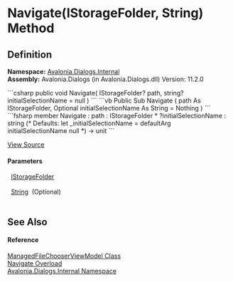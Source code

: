 # Navigate(IStorageFolder, String) Method




## Definition
**Namespace:** <a href="N_Avalonia_Dialogs_Internal">Avalonia.Dialogs.Internal</a>  
**Assembly:** Avalonia.Dialogs (in Avalonia.Dialogs.dll) Version: 11.2.0

<Tabs groupId="api-code-preview">
<TabItem value="csharp" label="C#">
```csharp
public void Navigate(
	IStorageFolder? path,
	string? initialSelectionName = null
)
```
</TabItem>
<TabItem value="vb" label="VB">
```vb
Public Sub Navigate ( 
	path As IStorageFolder,
	Optional initialSelectionName As String = Nothing
)
```
</TabItem>
<TabItem value="fsharp" label="F#">
```fsharp
member Navigate : 
        path : IStorageFolder * 
        ?initialSelectionName : string 
(* Defaults:
        let _initialSelectionName = defaultArg initialSelectionName null
*)
-> unit 
```
</TabItem>
</Tabs>



<a href="https://github.com/AvaloniaUI/Avalonia/tree/master/src/Avalonia.Dialogs/Internal/ManagedFileChooserViewModel.cs#L264" title="View the source code">View Source</a>



#### Parameters
<dl><dt>  <a href="T_Avalonia_Platform_Storage_IStorageFolder">IStorageFolder</a></dt><dd> </dd><dt>  <a href="https://learn.microsoft.com/dotnet/api/system.string" target="_blank" rel="noopener noreferrer">String</a>  (Optional)</dt><dd> </dd></dl>

## See Also


#### Reference
<a href="T_Avalonia_Dialogs_Internal_ManagedFileChooserViewModel">ManagedFileChooserViewModel Class</a>  
<a href="Overload_Avalonia_Dialogs_Internal_ManagedFileChooserViewModel_Navigate">Navigate Overload</a>  
<a href="N_Avalonia_Dialogs_Internal">Avalonia.Dialogs.Internal Namespace</a>  

